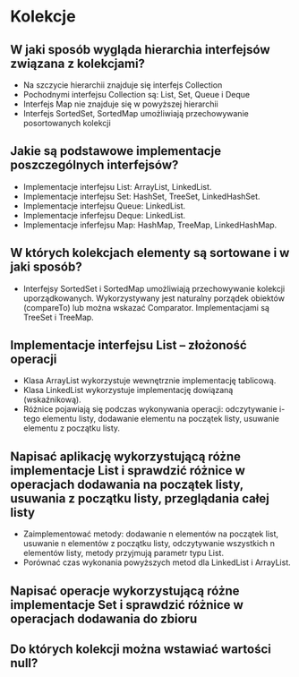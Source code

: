 # Kolekcje

## W jaki sposób wygląda hierarchia interfejsów związana z kolekcjami?

* Na szczycie hierarchii znajduje się interfejs Collection
* Pochodnymi interfejsu Collection są: List, Set, Queue i Deque
* Interfejs Map nie znajduje się w powyższej hierarchii
* Interfejs SortedSet, SortedMap umożliwiają przechowywanie posortowanych kolekcji

## Jakie są podstawowe implementacje poszczególnych interfejsów?

* Implementacje interfejsu List: ArrayList, LinkedList.
* Implementacje interfejsu Set: HashSet, TreeSet, LinkedHashSet.
* Implementacje interfejsu Queue: LinkedList.
* Implementacje inferfejsu Deque: LinkedList.
* Implementacje inferfejsu Map: HashMap, TreeMap, LinkedHashMap.

## W których kolekcjach elementy są sortowane i w jaki sposób?

* Interfejsy SortedSet i SortedMap umożliwiają przechowywanie kolekcji uporządkowanych. Wykorzystywany jest naturalny porządek obiektów (compareTo) lub można wskazać Comparator. Implementacjami są TreeSet i TreeMap.

## Implementacje interfejsu List – złożoność operacji

* Klasa ArrayList wykorzystuje wewnętrznie implementację tablicową.
* Klasa LinkedList wykorzystuje implementację dowiązaną (wskaźnikową).
* Różnice pojawiają się podczas wykonywania operacji: odczytywanie i-tego elementu listy, dodawanie elementu na początek listy, usuwanie elementu z początku listy.

## Napisać aplikację wykorzystującą różne implementacje List i sprawdzić różnice w operacjach dodawania na początek listy, usuwania z początku listy, przeglądania całej listy

* Zaimplementować metody: dodawanie n elementów na początek list, usuwanie n elementów z początku listy, odczytywanie wszystkich n elementów listy, metody przyjmują parametr typu List<Integer>.
* Porównać czas wykonania powyższych metod dla LinkedList i ArrayList.

## Napisać operacje wykorzystującą różne implementacje Set i sprawdzić różnice w operacjach dodawania do zbioru

## Do których kolekcji można wstawiać wartości null?

